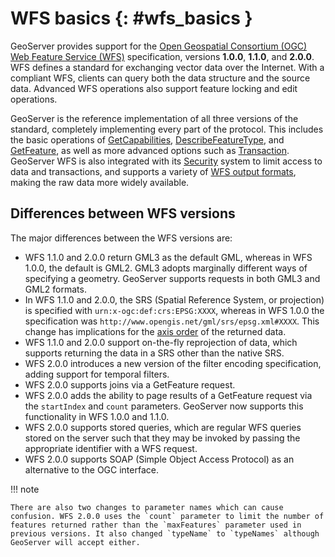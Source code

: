 # WFS basics {: #wfs_basics }

GeoServer provides support for the [Open Geospatial Consortium (OGC)](http://www.opengeospatial.org) [Web Feature Service (WFS)](http://www.opengeospatial.org/standards/wms) specification, versions **1.0.0**, **1.1.0**, and **2.0.0**. WFS defines a standard for exchanging vector data over the Internet. With a compliant WFS, clients can query both the data structure and the source data. Advanced WFS operations also support feature locking and edit operations.

GeoServer is the reference implementation of all three versions of the standard, completely implementing every part of the protocol. This includes the basic operations of [GetCapabilities](reference.md#wfs_getcap), [DescribeFeatureType](reference.md#wfs_dft), and [GetFeature](reference.md#wfs_getfeature), as well as more advanced options such as [Transaction](reference.md#wfs_wfst). GeoServer WFS is also integrated with its [Security](../../security/index.md) system to limit access to data and transactions, and supports a variety of [WFS output formats](outputformats.md), making the raw data more widely available.

## Differences between WFS versions

The major differences between the WFS versions are:

-   WFS 1.1.0 and 2.0.0 return GML3 as the default GML, whereas in WFS 1.0.0, the default is GML2. GML3 adopts marginally different ways of specifying a geometry. GeoServer supports requests in both GML3 and GML2 formats.
-   In WFS 1.1.0 and 2.0.0, the SRS (Spatial Reference System, or projection) is specified with `urn:x-ogc:def:crs:EPSG:XXXX`, whereas in WFS 1.0.0 the specification was `http://www.opengis.net/gml/srs/epsg.xml#XXXX`. This change has implications for the [axis order](axis_order.md) of the returned data.
-   WFS 1.1.0 and 2.0.0 support on-the-fly reprojection of data, which supports returning the data in a SRS other than the native SRS.
-   WFS 2.0.0 introduces a new version of the filter encoding specification, adding support for temporal filters.
-   WFS 2.0.0 supports joins via a GetFeature request.
-   WFS 2.0.0 adds the ability to page results of a GetFeature request via the `startIndex` and `count` parameters. GeoServer now supports this functionality in WFS 1.0.0 and 1.1.0.
-   WFS 2.0.0 supports stored queries, which are regular WFS queries stored on the server such that they may be invoked by passing the appropriate identifier with a WFS request.
-   WFS 2.0.0 supports SOAP (Simple Object Access Protocol) as an alternative to the OGC interface.

!!! note

    There are also two changes to parameter names which can cause confusion. WFS 2.0.0 uses the `count` parameter to limit the number of features returned rather than the `maxFeatures` parameter used in previous versions. It also changed `typeName` to `typeNames` although GeoServer will accept either.
